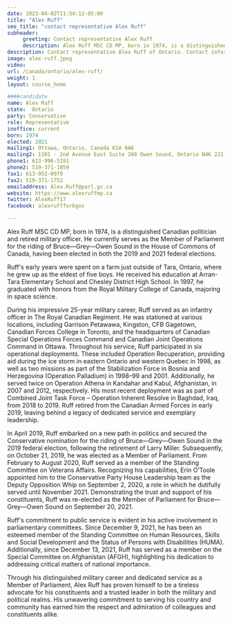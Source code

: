 ```yaml
---
date: 2023-04-02T11:54:12-05:00
title: "Alex Ruff"
seo_title: "contact representative Alex Ruff"
subheader:
     greeting: Contact representative Alex Ruff
     description: Alex Ruff MSC CD MP, born in 1974, is a distinguished Canadian politician and retired military officer.
description: Contact representative Alex Ruff of Ontario. Contact information for Alex Ruff includes email address, phone number, and mailing address.
image: alex-ruff.jpeg
video:
url: /canada/ontario/alex-ruff/
weight: 1
layout: course_home

####candidate
name: Alex Ruff
state:	Ontario
party: Conservative
role: Representative
inoffice: current
born: 1974
elected: 2021
mailing1: Ottawa, Ontario, Canada K1A 0A6
mailing2: 1101 - 2nd Avenue East Suite 208 Owen Sound, Ontario N4K 2J1
phone1: 613-996-5191
phone2: 519-371-1059
fax1: 613-952-0979
fax2: 519-371-1752
emailaddress: Alex.Ruff@parl.gc.ca
website: https://www.alexruffmp.ca
twitter: AlexRuff17
facebook: alexruffforbgos

---
```


Alex Ruff MSC CD MP, born in 1974, is a distinguished Canadian politician and retired military officer. He currently serves as the Member of Parliament for the riding of Bruce—Grey—Owen Sound in the House of Commons of Canada, having been elected in both the 2019 and 2021 federal elections.

Ruff's early years were spent on a farm just outside of Tara, Ontario, where he grew up as the eldest of five boys. He received his education at Arran-Tara Elementary School and Chesley District High School. In 1997, he graduated with honors from the Royal Military College of Canada, majoring in space science.

During his impressive 25-year military career, Ruff served as an infantry officer in The Royal Canadian Regiment. He was stationed at various locations, including Garrison Petawawa, Kingston, CFB Gagetown, Canadian Forces College in Toronto, and the headquarters of Canadian Special Operations Forces Command and Canadian Joint Operations Command in Ottawa. Throughout his service, Ruff participated in six operational deployments. These included Operation Recuperation, providing aid during the ice storm in eastern Ontario and western Quebec in 1998, as well as two missions as part of the Stabilization Force in Bosnia and Herzegovina (Operation Palladium) in 1998–99 and 2001. Additionally, he served twice on Operation Athena in Kandahar and Kabul, Afghanistan, in 2007 and 2012, respectively. His most recent deployment was as part of Combined Joint Task Force – Operation Inherent Resolve in Baghdad, Iraq, from 2018 to 2019. Ruff retired from the Canadian Armed Forces in early 2019, leaving behind a legacy of dedicated service and exemplary leadership.

In April 2019, Ruff embarked on a new path in politics and secured the Conservative nomination for the riding of Bruce—Grey—Owen Sound in the 2019 federal election, following the retirement of Larry Miller. Subsequently, on October 21, 2019, he was elected as a Member of Parliament. From February to August 2020, Ruff served as a member of the Standing Committee on Veterans Affairs. Recognizing his capabilities, Erin O’Toole appointed him to the Conservative Party House Leadership team as the Deputy Opposition Whip on September 2, 2020, a role in which he dutifully served until November 2021. Demonstrating the trust and support of his constituents, Ruff was re-elected as the Member of Parliament for Bruce—Grey—Owen Sound on September 20, 2021.

Ruff's commitment to public service is evident in his active involvement in parliamentary committees. Since December 9, 2021, he has been an esteemed member of the Standing Committee on Human Resources, Skills and Social Development and the Status of Persons with Disabilities (HUMA). Additionally, since December 13, 2021, Ruff has served as a member on the Special Committee on Afghanistan (AFGH), highlighting his dedication to addressing critical matters of national importance.

Through his distinguished military career and dedicated service as a Member of Parliament, Alex Ruff has proven himself to be a tireless advocate for his constituents and a trusted leader in both the military and political realms. His unwavering commitment to serving his country and community has earned him the respect and admiration of colleagues and constituents alike.
